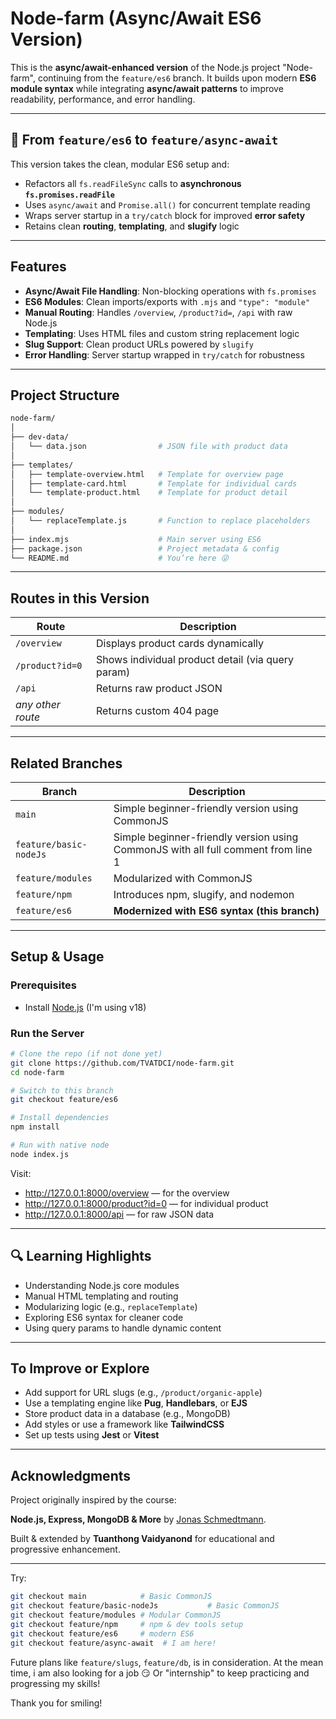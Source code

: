 # Node-farm (Async/Await ES6 Version)

This is the **async/await-enhanced version** of the Node.js project "Node-farm", continuing from the `feature/es6` branch. It builds upon modern **ES6 module syntax** while integrating **async/await patterns** to improve readability, performance, and error handling.

---

## 🔁 From `feature/es6` to `feature/async-await`

This version takes the clean, modular ES6 setup and:

- Refactors all `fs.readFileSync` calls to **asynchronous `fs.promises.readFile`**
- Uses `async/await` and `Promise.all()` for concurrent template reading
- Wraps server startup in a `try/catch` block for improved **error safety**
- Retains clean **routing**, **templating**, and **slugify** logic

---

## Features

- **Async/Await File Handling**: Non-blocking operations with `fs.promises`
- **ES6 Modules**: Clean imports/exports with `.mjs` and `"type": "module"`
- **Manual Routing**: Handles `/overview`, `/product?id=`, `/api` with raw Node.js
- **Templating**: Uses HTML files and custom string replacement logic
- **Slug Support**: Clean product URLs powered by `slugify`
- **Error Handling**: Server startup wrapped in `try/catch` for robustness

---

## Project Structure

```bash
node-farm/
│
├── dev-data/
│   └── data.json                # JSON file with product data
│
├── templates/
│   ├── template-overview.html   # Template for overview page
│   ├── template-card.html       # Template for individual cards
│   └── template-product.html    # Template for product detail
│
├── modules/
│   └── replaceTemplate.js       # Function to replace placeholders
│
├── index.mjs                    # Main server using ES6
├── package.json                 # Project metadata & config
└── README.md                    # You’re here 😜
```

---

## Routes in this Version

| Route             | Description                                       |
| ----------------- | ------------------------------------------------- |
| `/overview`       | Displays product cards dynamically                |
| `/product?id=0`   | Shows individual product detail (via query param) |
| `/api`            | Returns raw product JSON                          |
| _any other route_ | Returns custom 404 page                           |

---

## Related Branches

| Branch                 | Description                                                                       |
| ---------------------- | --------------------------------------------------------------------------------- |
| `main`                 | Simple beginner-friendly version using CommonJS                                   |
| `feature/basic-nodeJs` | Simple beginner-friendly version using CommonJS with all full comment from line 1 |
| `feature/modules`      | Modularized with CommonJS                                                         |
| `feature/npm`          | Introduces npm, slugify, and nodemon                                              |
| `feature/es6`          | **Modernized with ES6 syntax (this branch)**                                      |

---

## Setup & Usage

### Prerequisites

- Install [Node.js](https://nodejs.org/) (I'm using v18)

### Run the Server

```bash
# Clone the repo (if not done yet)
git clone https://github.com/TVATDCI/node-farm.git
cd node-farm

# Switch to this branch
git checkout feature/es6

# Install dependencies
npm install

# Run with native node
node index.js
```

Visit:

- http://127.0.0.1:8000/overview — for the overview
- http://127.0.0.1:8000/product?id=0 — for individual product
- http://127.0.0.1:8000/api — for raw JSON data

---

## 🔍 Learning Highlights

- Understanding Node.js core modules
- Manual HTML templating and routing
- Modularizing logic (e.g., `replaceTemplate`)
- Exploring ES6 syntax for cleaner code
- Using query params to handle dynamic content

---

## To Improve or Explore

- Add support for URL slugs (e.g., `/product/organic-apple`)
- Use a templating engine like **Pug**, **Handlebars**, or **EJS**
- Store product data in a database (e.g., MongoDB)
- Add styles or use a framework like **TailwindCSS**
- Set up tests using **Jest** or **Vitest**

---

## Acknowledgments

Project originally inspired by the course:

**Node.js, Express, MongoDB & More** by [Jonas Schmedtmann](https://jonas.io/).

Built & extended by **Tuanthong Vaidyanond** for educational and progressive enhancement.

---

Try:

```bash
git checkout main            # Basic CommonJS
git checkout feature/basic-nodeJs           # Basic CommonJS
git checkout feature/modules # Modular CommonJS
git checkout feature/npm     # npm & dev tools setup
git checkout feature/es6     # modern ES6
git checkout feature/async-await  # I am here!
```

Future plans like `feature/slugs`, `feature/db`, is in consideration.
At the mean time, i am also looking for a job 😏
Or "internship" to keep practicing and progressing my skills!

Thank you for smiling!

